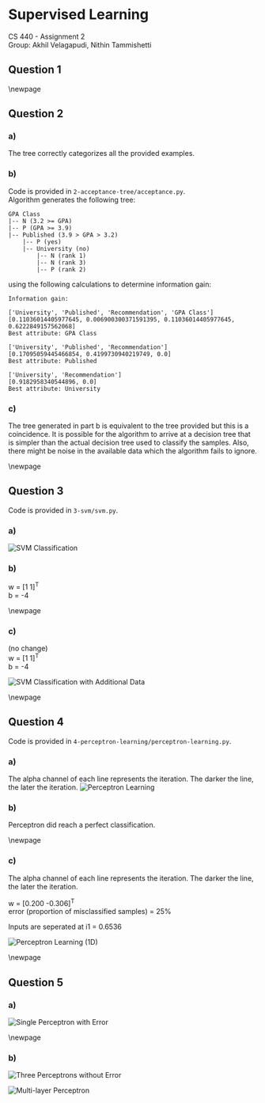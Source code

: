 # Supervised Learning

CS 440 - Assignment 2  
Group: Akhil Velagapudi, Nithin Tammishetti

## Question 1

\newpage
## Question 2

### a)
The tree correctly categorizes all the provided examples.

### b)
Code is provided in `2-acceptance-tree/acceptance.py`.  
Algorithm generates the following tree:
```
GPA Class
|-- N (3.2 >= GPA)
|-- P (GPA >= 3.9)
|-- Published (3.9 > GPA > 3.2)
    |-- P (yes)
    |-- University (no)
        |-- N (rank 1)
        |-- N (rank 3)
        |-- P (rank 2)
```
using the following calculations to determine information gain:
```
Information gain:

['University', 'Published', 'Recommendation', 'GPA Class']
[0.11036014405977645, 0.006900300371591395, 0.11036014405977645, 0.6222849157562068]
Best attribute: GPA Class

['University', 'Published', 'Recommendation']
[0.17095059445466854, 0.4199730940219749, 0.0]
Best attribute: Published

['University', 'Recommendation']
[0.9182958340544896, 0.0]
Best attribute: University
```

### c)
The tree generated in part b is equivalent to the tree provided but this is a coincidence. It is possible for the algorithm to arrive at a decision tree that is simpler than the actual decision tree used to classify the samples. Also, there might be noise in the available data which the algorithm fails to ignore. 

\newpage
## Question 3
Code is provided in `3-svm/svm.py`.

### a)
![SVM Classification](3-svm/plot.png)

### b)
w = [1 1]<sup>T</sup>  
b = -4

\newpage
### c)
(no change)  
w = [1 1]<sup>T</sup>  
b = -4

![SVM Classification with Additional Data](3-svm/plot_new.png)

\newpage
## Question 4
Code is provided in `4-perceptron-learning/perceptron-learning.py`.

### a)
The alpha channel of each line represents the iteration. The darker the line, the later the iteration.
![Perceptron Learning](4-perceptron-learning/perceptron_2d.png)

### b)
Perceptron did reach a perfect classification.

\newpage
### c)
The alpha channel of each line represents the iteration. The darker the line, the later the iteration.

w = [0.200 -0.306]<sup>T</sup>  
error (proportion of misclassified samples) = 25%

Inputs are seperated at i1 = 0.6536

![Perceptron Learning (1D)](4-perceptron-learning/perceptron_1d.png)

\newpage
## Question 5

### a)
![Single Perceptron with Error](5-difficult-classification/5a.jpg)

\newpage
### b)

![Three Perceptrons without Error](5-difficult-classification/5bi.jpg)

![Multi-layer Perceptron](5-difficult-classification/5bii.jpg)